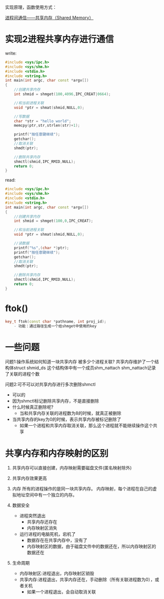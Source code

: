 实现原理，函数使用方式：

[进程间通信——共享内存（Shared Memory）](https://blog.csdn.net/ypt523/article/details/79958188)

# 实现2进程共享内存进行通信

write:

```cpp
#include <sys/ipc.h>
#include <sys/shm.h>
#include <stdio.h>
#include <string.h>
int main(int argc, char const *argv[])
{
    //创建共享内存
    int shmid = shmget(100,4096,IPC_CREAT|0664);

    //和当前进程关联
    void *ptr = shmat(shmid,NULL,0);

    //写数据
    char *str = "hello world";
    memcpy(ptr,str,strlen(str)+1);

    printf("按任意键继续");
    getchar();
    //取消关联
    shmdt(ptr);

    //删除共享内存
    shmctl(shmid,IPC_RMID,NULL);
    return 0;
}

```

read:

```cpp
#include <sys/ipc.h>
#include <sys/shm.h>
#include <stdio.h>
#include <string.h>
int main(int argc, char const *argv[])
{
    //创建共享内存
    int shmid = shmget(100,0,IPC_CREAT);

    //和当前进程关联
    void *ptr = shmat(shmid,NULL,0);

    //读数据
    printf("%s",(char *)ptr);
    printf("按任意键继续");
    getchar();
    //取消关联
    shmdt(ptr);

    //删除共享内存
    shmctl(shmid,IPC_RMID,NULL);
    return 0;
}
```

# ftok()

```cpp
key_t ftok(const char *pathname, int proj_id);
	- 功能：通过路径生成一个给shmget中使用的key
```

# 一些问题

问题1:操作系统如何知道一块共享内存 被多少个进程关联?
		共享内存维护了一个结构体struct shmid\_ds 这个结构体中有一个成员shm\_nattach
		shm\_nattach记录了关联的进程个数

问题2:可不可以对共享内存进行多次删除shmctl

- 可以的
- 因为shmctl标记删除共享内存，不是直接删除
- 什么时候真正删除呢?
    - 当和共享内存关联的进程数为8的时候，就真正被删除
- 当共享内存的key为0的时候，表示共享内存被标记删除了
    - 如果一个进程和共享内存取消关联，那么这个进程就不能继续操作这个共享





# 共享内存和内存映射的区别

1. 共享内存可以直接创建，内存映射需要磁盘文件(匿名映射除外)
2. 共享内存效果更高
3. 内存
    所有的进程操作的是同一块共享内存。
    内存映射，每个进程在自己的虚拟地址空间中有一个独立的内存。
4. 数据安全
    - 进程突然退出
        - 共享内存还存在
        - 内存映射区消失
    - 运行进程的电脑死机，宕机了
        - 数据存在在共享内存中，没有了
        - 内存映射区的数据，由于磁盘文件中的数据还在，所以内存映射区的数据还在

5. 生命周期
    - 内存映射区:进程退出，内存映射区销毁
    - 共享内存:进程退出，共享内存还在，手动删除（所有关联进程数为0），或者关机
        - 如果一个进程退出，会自动取消关联



